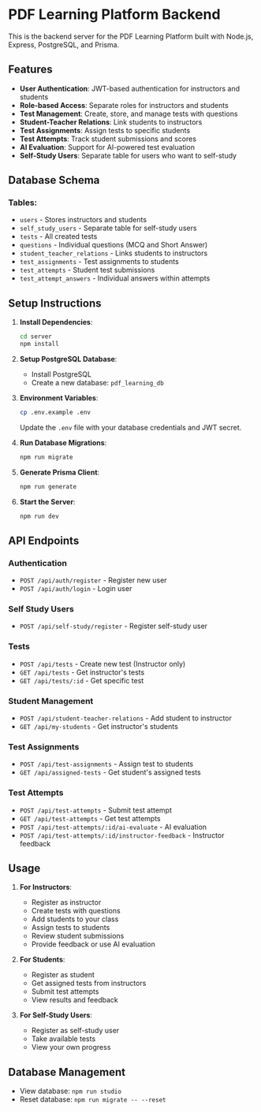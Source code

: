 
# PDF Learning Platform Backend

This is the backend server for the PDF Learning Platform built with Node.js, Express, PostgreSQL, and Prisma.

## Features

- **User Authentication**: JWT-based authentication for instructors and students
- **Role-based Access**: Separate roles for instructors and students
- **Test Management**: Create, store, and manage tests with questions
- **Student-Teacher Relations**: Link students to instructors
- **Test Assignments**: Assign tests to specific students
- **Test Attempts**: Track student submissions and scores
- **AI Evaluation**: Support for AI-powered test evaluation
- **Self-Study Users**: Separate table for users who want to self-study

## Database Schema

### Tables:
- `users` - Stores instructors and students
- `self_study_users` - Separate table for self-study users
- `tests` - All created tests
- `questions` - Individual questions (MCQ and Short Answer)
- `student_teacher_relations` - Links students to instructors
- `test_assignments` - Test assignments to students
- `test_attempts` - Student test submissions
- `test_attempt_answers` - Individual answers within attempts

## Setup Instructions

1. **Install Dependencies**:
   ```bash
   cd server
   npm install
   ```

2. **Setup PostgreSQL Database**:
   - Install PostgreSQL
   - Create a new database: `pdf_learning_db`

3. **Environment Variables**:
   ```bash
   cp .env.example .env
   ```
   Update the `.env` file with your database credentials and JWT secret.

4. **Run Database Migrations**:
   ```bash
   npm run migrate
   ```

5. **Generate Prisma Client**:
   ```bash
   npm run generate
   ```

6. **Start the Server**:
   ```bash
   npm run dev
   ```

## API Endpoints

### Authentication
- `POST /api/auth/register` - Register new user
- `POST /api/auth/login` - Login user

### Self Study Users
- `POST /api/self-study/register` - Register self-study user

### Tests
- `POST /api/tests` - Create new test (Instructor only)
- `GET /api/tests` - Get instructor's tests
- `GET /api/tests/:id` - Get specific test

### Student Management
- `POST /api/student-teacher-relations` - Add student to instructor
- `GET /api/my-students` - Get instructor's students

### Test Assignments
- `POST /api/test-assignments` - Assign test to students
- `GET /api/assigned-tests` - Get student's assigned tests

### Test Attempts
- `POST /api/test-attempts` - Submit test attempt
- `GET /api/test-attempts` - Get test attempts
- `POST /api/test-attempts/:id/ai-evaluate` - AI evaluation
- `POST /api/test-attempts/:id/instructor-feedback` - Instructor feedback

## Usage

1. **For Instructors**:
   - Register as instructor
   - Create tests with questions
   - Add students to your class
   - Assign tests to students
   - Review student submissions
   - Provide feedback or use AI evaluation

2. **For Students**:
   - Register as student
   - Get assigned tests from instructors
   - Submit test attempts
   - View results and feedback

3. **For Self-Study Users**:
   - Register as self-study user
   - Take available tests
   - View your own progress

## Database Management

- View database: `npm run studio`
- Reset database: `npm run migrate -- --reset`

